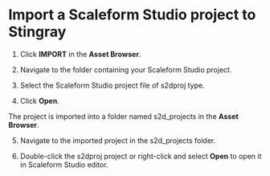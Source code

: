# Import a Scaleform Studio project to Stingray

1. Click **IMPORT** in the **Asset Browser**.

2. Navigate to the folder containing your Scaleform Studio project.

3. Select the Scaleform Studio project file of s2dproj type.

4. Click **Open**.

  The project is imported into a folder named s2d_projects in the **Asset Browser**.

5. Navigate to the imported project in the s2d_projects folder.

6. Double-click the s2dproj project or right-click and select **Open** to open it in Scaleform Studio editor.
